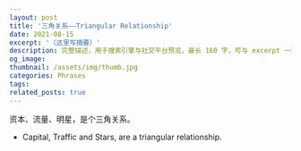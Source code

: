 ```yaml
---
layout: post
title: '三角关系——Triangular Relationship'
date: 2021-08-15
excerpt: '（这里写摘要）'
description: 完整描述，用于搜索引擎与社交平台预览，最长 160 字，可与 excerpt 一致
og_image: 
thumbnail: /assets/img/thumb.jpg
categories: Phrases
tags: 
related_posts: true
---
```


资本、流量、明星，是个三角关系。

- Capital, Traffic and Stars, are a triangular relationship.